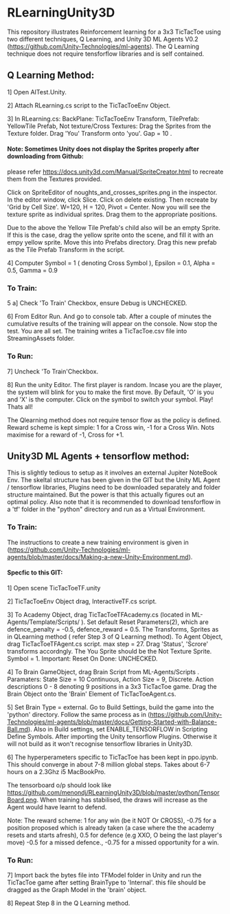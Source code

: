 # RLearningUnity3D

This repository illustrates Reinforcement learning for a 3x3 TicTacToe using two different techniques, Q Learning, and  Unity 3D ML Agents V0.2 (https://github.com/Unity-Technologies/ml-agents). The Q Learning technique does not require tensforflow libraries and is self contained.

## Q Learning Method:
1] Open AITest.Unity. 

2] Attach RLearning.cs script to the TicTacToeEnv Object. 

3] In RLearning.cs: BackPlane: TicTacToeEnv Transform, TilePrefab: YellowTile Prefab, Not texture/Cross Textures: Drag the Sprites from the Texture folder. Drag 'You' Transform onto 'you'. Gap = 10 . 
#### Note: Sometimes Unity does not display the Sprites properly after downloading from Github:
please refer https://docs.unity3d.com/Manual/SpriteCreator.html to recreate them from the Textures provided. 

Click on SpriteEditor of noughts_and_crosses_sprites.png in the inspector. In the editor window, click Slice. Click on delete existing. Then recreate by 'Grid by Cell Size'. W=120, H = 120, Pivot = Center. Now you will see the texture sprite as individual sprites. Drag them to the appropriate positions.  


Due to the above the Yellow Tile Prefab's child also will be an empty Sprite. If this is the case, drag the yellow sprite onto the scene, and fill it with an empy yellow sprite. Move this into Prefabs directory. Drag this new prefab as the Tile Prefab Transform in the script.


4] Computer Symbol = 1 ( denoting Cross Symbol ), Epsilon = 0.1, Alpha = 0.5, Gamma = 0.9

### To Train:
5 a] Check 'To Train' Checkbox, ensure Debug is UNCHECKED.

6] From Editor Run. And go to console tab. After a couple of minutes the cumulative results of the training will appear on the console. Now stop the test. You are all set. The training writes a TicTacToe.csv file into StreamingAssets folder.


### To Run:
7] Uncheck 'To Train'Checkbox.

8] Run the unity Editor. The first player is random. Incase you are the player, the system will blink for you to make the first move. By Default, 'O' is you and 'X' is the computer. Click on the symbol to switch your symbol. Play! Thats all!


The Qlearning method does not require tensor flow as the policy is defined.
Reward scheme is kept simple: 1 for a Cross win, -1 for a Cross Win. Nots maximise for a reward of -1, Cross for +1.

## Unity3D ML Agents + tensorflow method:
This is slightly tedious to setup as it involves an external Jupiter NoteBook Env. The skeltal structure has been given in the GIT but the Unity ML Agent / tensorflow libraries, Plugins need to be downloaded separately and folder structure maintained. But the power is that this actually figures out an optimal policy. Also note that it is recommended to download tensforflow in a 'tf' folder in the "python" directory  and run as a Virtual Environment. 

### To Train:
The instructions to create a new training environment is given in (https://github.com/Unity-Technologies/ml-agents/blob/master/docs/Making-a-new-Unity-Environment.md). 

#### Specfic to this GIT:

1] Open scene TicTacToeTF.unity

2] TicTacToeEnv Object drag, InteractiveTF.cs script.

3] To Academy Object, drag TicTacToeTFAcademy.cs (located in ML-Agents/Template/Scripts/ ). Set default Reset Parameters(2), which are defence_penalty = -0.5, defence_reward = 0.5. The Transforms, Sprites as in QLearning method ( refer Step 3 of Q Learning method). To Agent Object, drag TicTacToeTFAgent.cs script. max step = 27. Drag 'Status', 'Scrore' transforms accordngly. The You Sprite should be the Not Texture Sprite. Symbol = 1. Important: Reset On Done: UNCHECKED.

4] To Brain GameObject, drag Brain Script from ML-Agents/Scripts . Paramaters: State Size = 10 Continuous, Action Size = 9, Discrete. Action descriptions 0 - 8 denoting 9 positions in a 3x3 TicTacToe game. Drag the Brain Object onto the 'Brain' Element of TicTacToeAgent.cs. 

5] Set Brain Type = external. Go to Build Settings, build the game into the 'python' directory. Follow the same process as in (https://github.com/Unity-Technologies/ml-agents/blob/master/docs/Getting-Started-with-Balance-Ball.md). Also in Build settings, set ENABLE_TENSORFLOW in Scripting Define Symbols. After importing the Unity tensorflow Plugins. Otherwise it will not build as it won't recognise tensorflow libraries in Unity3D.

6] The hyperperameters specific to TicTacToe has been kept in ppo.ipynb. This should converge in about 7-8 million global steps. Takes about 6-7 hours on a 2.3Ghz i5 MacBookPro. 

The tensorboard o/p should look like https://github.com/menondj/RLearningUnity3D/blob/master/python/TensorBoard.png. When training has stabilised, the draws will increase as the Agent would have learnt to defend.

Note: The reward scheme: 1 for any win (be it NOT Or CROSS), -0.75 for a position proposed which is already taken (a case where the the academy resets and starts afresh), 0.5 for defence (e.g XXO, O being the last player's move) -0.5 for a missed defence., -0.75 for a missed opportunity for a win.


### To Run:
7] Import back the bytes file into TFModel folder in Unity and run the TicTacToe game after setting BrainType to 'Internal'. this file should be dragged as the Graph Model in the 'brain' object. 

8] Repeat Step 8 in the Q Learning method. 










